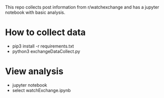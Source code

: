 This repo collects post information from r/watchexchange and has a jupyter notebook with basic analysis.
# How to collect data
- pip3 install -r requirements.txt
- python3 exchangeDataCollect.py
# View analysis
- jupyter notebook
- select watchExchange.ipynb
